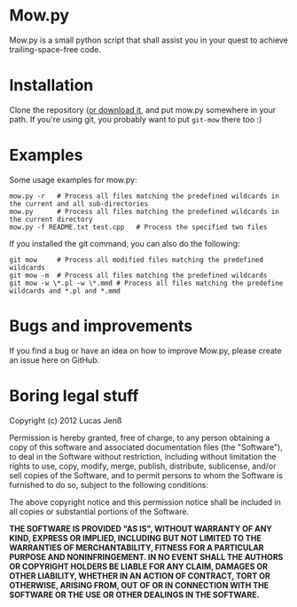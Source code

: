 # Mow.py

Mow.py is a small python script that shall assist you in your quest to achieve
trailing-space-free code.


# Installation

Clone the repository ([or download it](https://github.com/x3ro/mow.py/zipball/master),
and put mow.py somewhere in your path. If you're using git, you probably want to put
`git-mow` there too :)


# Examples

Some usage examples for mow.py:

	mow.py -r	# Process all files matching the predefined wildcards in the current and all sub-directories
	mow.py 		# Process all files matching the predefined wildcards in the current directory
	mow.py -f README.txt test.cpp	# Process the specified two files

If you installed the git command, you can also do the following:

	git mow		# Process all modified files matching the predefined wildcards
	git mow -m	# Process all files matching the predefined wildcards
	git mow -w \*.pl -w \*.mmd # Process all files matching the predefine wildcards and *.pl and *.mmd


# Bugs and improvements

If you find a bug or have an idea on how to improve Mow.py, please create an issue here on GitHub.


# Boring legal stuff

Copyright (c) 2012 Lucas Jenß

Permission is hereby granted, free of charge, to any person obtaining a copy of this software and associated documentation files (the "Software"), to deal in the Software without restriction, including without limitation the rights to use, copy, modify, merge, publish, distribute, sublicense, and/or sell copies of the Software, and to permit persons to whom the Software is furnished to do so, subject to the following conditions:

The above copyright notice and this permission notice shall be included in all copies or substantial portions of the Software.

**THE SOFTWARE IS PROVIDED "AS IS", WITHOUT WARRANTY OF ANY KIND, EXPRESS OR IMPLIED, INCLUDING BUT NOT LIMITED TO THE WARRANTIES OF MERCHANTABILITY, FITNESS FOR A PARTICULAR PURPOSE AND NONINFRINGEMENT. IN NO EVENT SHALL THE AUTHORS OR COPYRIGHT HOLDERS BE LIABLE FOR ANY CLAIM, DAMAGES OR OTHER LIABILITY, WHETHER IN AN ACTION OF CONTRACT, TORT OR OTHERWISE, ARISING FROM, OUT OF OR IN CONNECTION WITH THE SOFTWARE OR THE USE OR OTHER DEALINGS IN THE SOFTWARE.**

